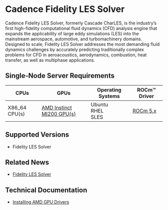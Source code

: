 # Cadence Fidelity LES Solver

Cadence Fidelity LES Solver, formerly Cascade CharLES, is the industry’s first high-fidelity computational fluid dynamics (CFD) analysis engine that expands the applicability of large eddy simulations (LES) into the mainstream aerospace, automotive, and turbomachinery domains. Designed to scale, Fidelity LES Solver addresses the most demanding fluid dynamics challenges by accurately predicting traditionally complex problems for CFD in aeroacoustics, aerodynamics, combustion, heat transfer, as well as multiphase applications.

## Single-Node Server Requirements

| CPUs | GPUs | Operating Systems | ROCm™ Driver |
|---- |---- |----------------- |------------ |
| X86_64 CPU(s) |[ AMD Instinct MI200 GPU(s)](https://rocm.docs.amd.com/projects/install-on-linux/en/latest/reference/system-requirements.html#supported-gpus) | Ubuntu <br> RHEL <br>  SLES | [ROCm 5.x](https://rocm.docs.amd.com/en/latest/release/versions.html)

## Supported Versions

- Fidelity LES Solver

## Related News

- [Fidelity LES Solver](https://www.cadence.com/en_US/home/resources/technical-briefs/fidelity-les-solver-tb.html)

## Technical Documentation
- [Installing AMD GPU Drivers](https://www.amd.com/en/support/download/drivers.html)
